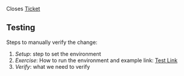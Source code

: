 Closes [Ticket](https://trello.com)

<!-- What issue is solve by pull request solve? -->

<!-- Additional notes -->


## Testing

Steps to manually verify the change:
1. _Setup_: step to set the environment
2. _Exercise_: How to run the environment and example link: [Test Link](http://127.0.0.1:8000/)
3. _Verify_: what we need to verify
